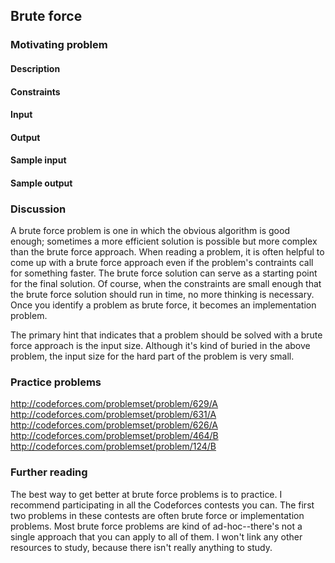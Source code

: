 ## Brute force

### Motivating problem

#### Description



#### Constraints



#### Input



#### Output



#### Sample input



#### Sample output



### Discussion

A brute force problem is one in which the obvious algorithm is good enough; sometimes a more efficient solution is possible but more complex than the brute force approach. When reading a problem, it is often helpful to come up with a brute force approach even if the problem's contraints call for something faster. The brute force solution can serve as a starting point for the final solution. Of course, when the constraints are small enough that the brute force solution should run in time, no more thinking is necessary. Once you identify a problem as brute force, it becomes an implementation problem.

The primary hint that indicates that a problem should be solved with a brute force approach is the input size. Although it's kind of buried in the above problem, the input size for the hard part of the problem is very small.

### Practice problems

http://codeforces.com/problemset/problem/629/A  
http://codeforces.com/problemset/problem/631/A  
http://codeforces.com/problemset/problem/626/A  
http://codeforces.com/problemset/problem/464/B  
http://codeforces.com/problemset/problem/124/B

### Further reading

The best way to get better at brute force problems is to practice. I recommend participating in all the Codeforces contests you can. The first two problems in these contests are often brute force or implementation problems. Most brute force problems are kind of ad-hoc--there's not a single approach that you can apply to all of them. I won't link any other resources to study, because there isn't really anything to study.
